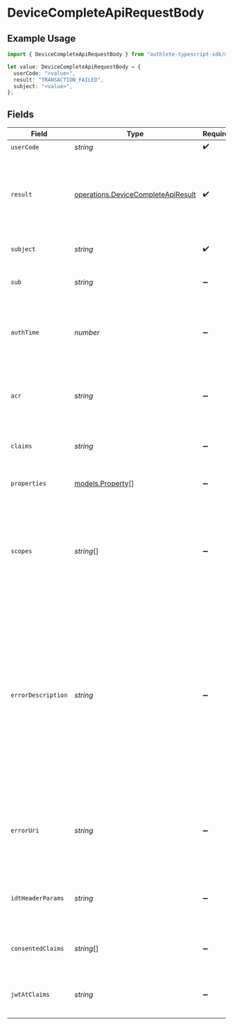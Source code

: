 # DeviceCompleteApiRequestBody

## Example Usage

```typescript
import { DeviceCompleteApiRequestBody } from "authlete-typescript-sdk/models/operations";

let value: DeviceCompleteApiRequestBody = {
  userCode: "<value>",
  result: "TRANSACTION_FAILED",
  subject: "<value>",
};
```

## Fields

| Field                                                                                                                                                                                                                                                                                                                                          | Type                                                                                                                                                                                                                                                                                                                                           | Required                                                                                                                                                                                                                                                                                                                                       | Description                                                                                                                                                                                                                                                                                                                                    |
| ---------------------------------------------------------------------------------------------------------------------------------------------------------------------------------------------------------------------------------------------------------------------------------------------------------------------------------------------- | ---------------------------------------------------------------------------------------------------------------------------------------------------------------------------------------------------------------------------------------------------------------------------------------------------------------------------------------------- | ---------------------------------------------------------------------------------------------------------------------------------------------------------------------------------------------------------------------------------------------------------------------------------------------------------------------------------------------- | ---------------------------------------------------------------------------------------------------------------------------------------------------------------------------------------------------------------------------------------------------------------------------------------------------------------------------------------------- |
| `userCode`                                                                                                                                                                                                                                                                                                                                     | *string*                                                                                                                                                                                                                                                                                                                                       | :heavy_check_mark:                                                                                                                                                                                                                                                                                                                             | A user code.<br/>                                                                                                                                                                                                                                                                                                                              |
| `result`                                                                                                                                                                                                                                                                                                                                       | [operations.DeviceCompleteApiResult](../../models/operations/devicecompleteapiresult.md)                                                                                                                                                                                                                                                       | :heavy_check_mark:                                                                                                                                                                                                                                                                                                                             | The result of the end-user authentication and authorization. One of the following. Details are<br/>described in the description.<br/>                                                                                                                                                                                                          |
| `subject`                                                                                                                                                                                                                                                                                                                                      | *string*                                                                                                                                                                                                                                                                                                                                       | :heavy_check_mark:                                                                                                                                                                                                                                                                                                                             | The subject (= unique identifier) of the end-user.<br/>                                                                                                                                                                                                                                                                                        |
| `sub`                                                                                                                                                                                                                                                                                                                                          | *string*                                                                                                                                                                                                                                                                                                                                       | :heavy_minus_sign:                                                                                                                                                                                                                                                                                                                             | The value of the sub claim that should be used in the ID token.<br/>                                                                                                                                                                                                                                                                           |
| `authTime`                                                                                                                                                                                                                                                                                                                                     | *number*                                                                                                                                                                                                                                                                                                                                       | :heavy_minus_sign:                                                                                                                                                                                                                                                                                                                             | The time at which the end-user was authenticated. Its value is the number of seconds from `1970-01-01`.<br/>                                                                                                                                                                                                                                   |
| `acr`                                                                                                                                                                                                                                                                                                                                          | *string*                                                                                                                                                                                                                                                                                                                                       | :heavy_minus_sign:                                                                                                                                                                                                                                                                                                                             | The reference of the authentication context class which the end-user authentication satisfied.<br/>                                                                                                                                                                                                                                            |
| `claims`                                                                                                                                                                                                                                                                                                                                       | *string*                                                                                                                                                                                                                                                                                                                                       | :heavy_minus_sign:                                                                                                                                                                                                                                                                                                                             | Additional claims which will be embedded in the ID token.<br/>                                                                                                                                                                                                                                                                                 |
| `properties`                                                                                                                                                                                                                                                                                                                                   | [models.Property](../../models/property.md)[]                                                                                                                                                                                                                                                                                                  | :heavy_minus_sign:                                                                                                                                                                                                                                                                                                                             | The extra properties associated with the access token.<br/>                                                                                                                                                                                                                                                                                    |
| `scopes`                                                                                                                                                                                                                                                                                                                                       | *string*[]                                                                                                                                                                                                                                                                                                                                     | :heavy_minus_sign:                                                                                                                                                                                                                                                                                                                             | Scopes to replace the scopes specified in the original device authorization request with.<br/>When nothing is specified for this parameter, replacement is not performed.<br/>                                                                                                                                                                 |
| `errorDescription`                                                                                                                                                                                                                                                                                                                             | *string*                                                                                                                                                                                                                                                                                                                                       | :heavy_minus_sign:                                                                                                                                                                                                                                                                                                                             | The description of the error. If this optional request parameter is given, its value is used as<br/>the value of the `error_description` property, but it is used only when the result is not `AUTHORIZED`.<br/>To comply with the specification strictly, the description must not include characters outside<br/>the set `%x20-21 / %x23-5B / %x5D-7E`.<br/> |
| `errorUri`                                                                                                                                                                                                                                                                                                                                     | *string*                                                                                                                                                                                                                                                                                                                                       | :heavy_minus_sign:                                                                                                                                                                                                                                                                                                                             | The URI of a document which describes the error in detail. This corresponds to the `error_uri`<br/>property in the response to the client.<br/>                                                                                                                                                                                                |
| `idtHeaderParams`                                                                                                                                                                                                                                                                                                                              | *string*                                                                                                                                                                                                                                                                                                                                       | :heavy_minus_sign:                                                                                                                                                                                                                                                                                                                             | JSON that represents additional JWS header parameters for ID tokens.<br/>                                                                                                                                                                                                                                                                      |
| `consentedClaims`                                                                                                                                                                                                                                                                                                                              | *string*[]                                                                                                                                                                                                                                                                                                                                     | :heavy_minus_sign:                                                                                                                                                                                                                                                                                                                             | the claims that the user has consented for the client application<br/>to know.<br/>                                                                                                                                                                                                                                                            |
| `jwtAtClaims`                                                                                                                                                                                                                                                                                                                                  | *string*                                                                                                                                                                                                                                                                                                                                       | :heavy_minus_sign:                                                                                                                                                                                                                                                                                                                             | Additional claims that are added to the payload part of the JWT access token.<br/>                                                                                                                                                                                                                                                             |